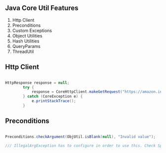 
## Java Core Util Features

1. Http Client
2. Preconditions
3. Custom Exceptions
4. Object Utilities
5. Hash Utilities
6. QueryParams
7. ThreadUtil



## Http Client
```java

HttpResponse response = null;
        try {
            response = CoreHttpClient.makeGetRequest("https://amazon.in", null, HttpResponse.class);
        } catch (CoreException e) {
            e.printStackTrace();
        }

```
## Preconditions

````java

Preconditions.checkArgument(ObjUtil.isBlank(null), "Invalid value");

/// IllegalArgException has to configure in order to use this. Check Springboot Exception Handling
````